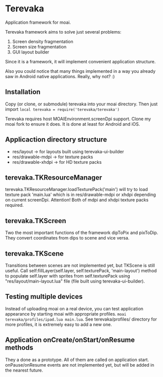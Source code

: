 Terevaka
========

Application framework for moai.

Terevaka framework aims to solve just several problems:

1. Screen density fragmentation
2. Screen size fragmentation
3. GUI layout builder

Since it is a framework, it will implement convenient application structure.

Also you could notice that many things implemented in a way you already saw in Android native applications. Really, why not? :)

Installation
---------

Copy (or clone, or submodule) terevaka into your moai directory.
Then just import
```local terevaka = require('terevaka/terevaka')```

Terevaka requires host MOAIEnvironment.screenDpi support. Clone my moai fork to ensure it does. It is done at least for Android and iOS.

Applicaction directory structure
---------

 * res/layout -> for layouts built using terevaka-ui-builder
 * res/drawable-mdpi -> for texture packs
 * res/drawable-xhdpi -> for HD texture packs


terevaka.TKResourceManager
---------

terevaka.TKResourceManager.loadTexturePack('main') will try to load texture pack 'main.lua' which is in res/drawable-mdpi or xhdpi depending on current screenDpi.
Attention! Both of mdpi and xhdpi texture packs required.


terevaka.TKScreen
---------

Two the most important functions of the framework dipToPix and pixToDip. They convert coordinates from dips to scene and vice versa.


terevaka.TKScene
---------

Transitions between scenes are not implemented yet, but TKScene is still useful. Call self:fillLayer(self.layer, self.texturePack, 'main-layout') method to populate self.layer
with sprites from self.texturePack using "res/layout/main-layout.lua" file (file built using terevaka-ui-builder).

Testing multiple devices
---------

Instead of uploading moai on a real device, you can test application appearance by starting moai with appropriate profiles.
```moai terevaka/profiles/ipad.lua main.lua```. See terevaka/profiles/ directory for more profiles, it is extremely easy to add a new one.

Application onCreate/onStart/onResume methods
--------

They a done as a prototype. All of them are called on application start. onPause/onResume events are not implemented yet, but will be added in the nearest future.
